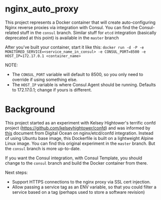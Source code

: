 # nginx_auto_proxy
This project represents a Docker container that will create auto-configuring Nginx reverse proxies via integration with Consul. You can find the Consul-related stuff in the `consul` branch. Similar stuff for `etcd` integration (basically deprecated at this point) is available in the `master` branch

After you've built your container,  start it like this:
`docker run -d -P -e MONITORED_SERVICE=<service_name_in_consul> -e CONSUL_PORT=8500 -e HOST_IP=172.17.0.1 <container_name>`

NOTE:
- The `CONSUL_PORT` variable will default to 8500, so you only need to override if using something else.
- The `HOST_IP` variable is where Consul Agent should be running. Defaults to 172.17.0.1; change if yours is different.

# Background
This project started as an experiment with Kelsey Hightower's terrific confd project (https://github.com/kelseyhightower/confd) and was informed by [this](https://www.digitalocean.com/community/tutorials/how-to-use-confd-and-etcd-to-dynamically-reconfigure-services-in-coreos) document from Digital Ocean on nginx/etcd/confd integration. Instead of using Ubuntu base image, this Dockerfile is built on a lightweight Alpine Linux image. You can find this original experiment in the `master` branch. But the `consul` branch is more up-to-date.

If you want the Consul integration, with Consul Template, you should change to the `consul` branch and build the Docker container from there.


Next steps:
* Support HTTPS connections to the nginx proxy via SSL cert injection.
* Allow passing a service tag as an ENV variable, so that you could filter a service based on a tag (perhaps used to store a software revision)
